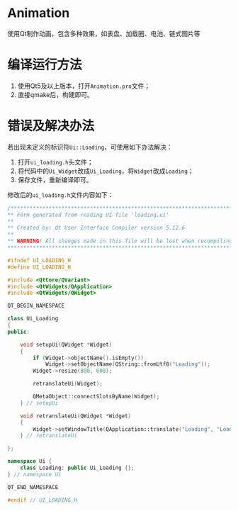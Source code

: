 # Animation
使用Qt制作动画，包含多种效果，如表盘、加载圈、电池、链式图片等

# 编译运行方法
1. 使用Qt5及以上版本，打开`Animation.pro`文件；
2. 直接qmake后，构建即可。

# 错误及解决办法
若出现未定义的标识符`Ui::Loading`，可使用如下办法解决：
1. 打开`ui_loading.h`头文件；
2. 将代码中的`Ui_Widget`改成`Ui_Loading`，将`Widget`改成`Loading`；
3. 保存文件，重新编译即可。

修改后的`ui_loading.h`文件内容如下：

```c++
/********************************************************************************
** Form generated from reading UI file 'loading.ui'
**
** Created by: Qt User Interface Compiler version 5.12.6
**
** WARNING! All changes made in this file will be lost when recompiling UI file!
********************************************************************************/

#ifndef UI_LOADING_H
#define UI_LOADING_H

#include <QtCore/QVariant>
#include <QtWidgets/QApplication>
#include <QtWidgets/QWidget>

QT_BEGIN_NAMESPACE

class Ui_Loading
{
public:

    void setupUi(QWidget *Widget)
    {
        if (Widget->objectName().isEmpty())
            Widget->setObjectName(QString::fromUtf8("Loading"));
        Widget->resize(800, 600);

        retranslateUi(Widget);

        QMetaObject::connectSlotsByName(Widget);
    } // setupUi

    void retranslateUi(QWidget *Widget)
    {
        Widget->setWindowTitle(QApplication::translate("Loading", "Loading", nullptr));
    } // retranslateUi

};

namespace Ui {
    class Loading: public Ui_Loading {};
} // namespace Ui

QT_END_NAMESPACE

#endif // UI_LOADING_H
```
